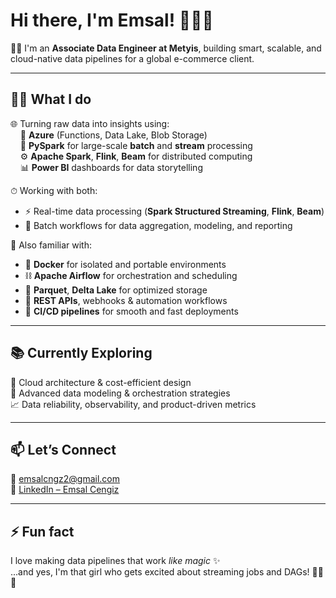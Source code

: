 # Hi there, I'm Emsal! 💁‍♀️✨

🧑‍💻 I'm an **Associate Data Engineer at Metyis**, building smart, scalable, and cloud-native data pipelines for a global e-commerce client.

---

## 👩‍💻 What I do

🌐 Turning raw data into insights using:  
&nbsp;&nbsp;&nbsp;&nbsp;💙 **Azure** (Functions, Data Lake, Blob Storage)  
&nbsp;&nbsp;&nbsp;&nbsp;🐍 **PySpark** for large-scale **batch** and **stream** processing  
&nbsp;&nbsp;&nbsp;&nbsp;⚙️ **Apache Spark**, **Flink**, **Beam** for distributed computing  
&nbsp;&nbsp;&nbsp;&nbsp;📊 **Power BI** dashboards for data storytelling  

⏱ Working with both:
- ⚡ Real-time data processing (**Spark Structured Streaming**, **Flink**, **Beam**)  
- 🧱 Batch workflows for data aggregation, modeling, and reporting

🧰 Also familiar with:
- 🐳 **Docker** for isolated and portable environments  
- ⛓️ **Apache Airflow** for orchestration and scheduling  
- 📂 **Parquet**, **Delta Lake** for optimized storage  
- 🔁 **REST APIs**, webhooks & automation workflows  
- 🚀 **CI/CD pipelines** for smooth and fast deployments

---

## 📚 Currently Exploring

🔬 Cloud architecture & cost-efficient design  
📐 Advanced data modeling & orchestration strategies  
📈 Data reliability, observability, and product-driven metrics

---

## 📫 Let’s Connect

📧 [emsalcngz2@gmail.com](mailto:emsalcngz2@gmail.com)  
🔗 [LinkedIn – Emsal Cengiz](https://www.linkedin.com/in/emsal-cengiz/)  

---

## ⚡ Fun fact

I love making data pipelines that work *like magic* ✨  
...and yes, I'm that girl who gets excited about streaming jobs and DAGs! 💖📎🌀
